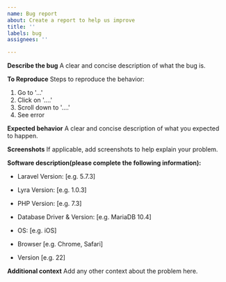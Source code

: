 ```yaml
---
name: Bug report
about: Create a report to help us improve
title: ''
labels: bug
assignees: ''

---
```


**Describe the bug**
A clear and concise description of what the bug is.

**To Reproduce**
Steps to reproduce the behavior:
1. Go to '...'
2. Click on '....'
3. Scroll down to '....'
4. See error

**Expected behavior**
A clear and concise description of what you expected to happen.

**Screenshots**
If applicable, add screenshots to help explain your problem.

**Software description(please complete the following information):**
 - Laravel Version: [e.g. 5.7.3]
 - Lyra Version: [e.g. 1.0.3]
 - PHP Version: [e.g. 7.3]
 - Database Driver & Version: [e.g. MariaDB 10.4]
 
 - OS: [e.g. iOS]
 - Browser [e.g. Chrome, Safari]
 - Version [e.g. 22]

**Additional context**
Add any other context about the problem here.
